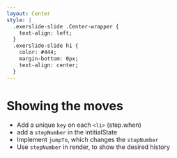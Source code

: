 ```yaml
---
layout: Center
style: |
  .exerslide-slide .Center-wrapper {
    text-align: left;
  }
  .exerslide-slide h1 {
    color: #444;
    margin-bottom: 0px;
    text-align: center;
  }
---
```


# Showing the moves

- Add a unique `key` on each `<li>` (step.when)
- add a `stepNumber` in the intitialState
- Implement `jumpTo`, which changes the `stepNumber`
- Use `stepNumber` in render, to show the desired history
